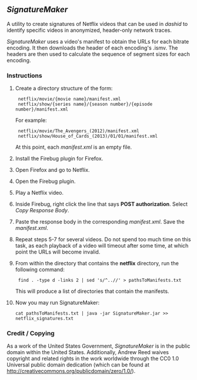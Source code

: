 ## _SignatureMaker_

A utility to create signatures of Netflix videos that can be  used in _dashid_ 
to identify specific videos in anonymized, header-only network traces.

_SignatureMaker_ uses a video's manifest to obtain the URLs for each bitrate encoding. It 
then downloads the header of each encoding's .ismv. The headers are then used to calculate 
the sequence of segment sizes for each encoding.

### Instructions

1. Create a directory structure of the form:

		netflix/movie/{movie name}/manifest.xml
		netflix/show/{series name}/{season number}/{episode number}/manifest.xml

	For example:

		netflix/movie/The_Avengers_(2012)/manifest.xml
		netflix/show/House_of_Cards_(2013)/01/01/manifest.xml

	At this point, each _manifest.xml_ is an empty file.
2. Install the Firebug plugin for Firefox.
3. Open Firefox and go to Netflix.
4. Open the Firebug plugin.
5. Play a Netflix video.
6. Inside Firebug, right click the line that says __POST authorization__. Select _Copy Response Body_.
7. Paste the response body in the corresponding _manifest.xml_. Save the _manifest.xml_.
8. Repeat steps 5-7 for several videos. Do not spend too much time on this task, 
as each playback of a video will timeout after some time, at which point the URLs will become invalid.
9. From within the directory that contains the __netflix__ directory, run the following command:

		find . -type d -links 2 | sed 's/^..//' > pathsToManifests.txt

	This will produce a list of directories that contain the manifests.
10. Now you may run SignatureMaker:

		cat pathsToManifests.txt | java -jar SignatureMaker.jar >> netflix_signatures.txt

### Credit / Copying

As a work of the United States Government, _SignatureMaker_ is 
in the public domain within the United States. Additionally, 
Andrew Reed waives copyright and related rights in the work 
worldwide through the CC0 1.0 Universal public domain dedication 
(which can be found at http://creativecommons.org/publicdomain/zero/1.0/).
